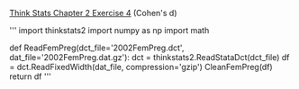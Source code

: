 [Think Stats Chapter 2 Exercise 4](http://greenteapress.com/thinkstats2/html/thinkstats2003.html#toc24) (Cohen's d)

'''
import thinkstats2
import numpy as np
import math

def ReadFemPreg(dct_file='2002FemPreg.dct',
                dat_file='2002FemPreg.dat.gz'):
    dct = thinkstats2.ReadStataDct(dct_file)
    df = dct.ReadFixedWidth(dat_file, compression='gzip')
    CleanFemPreg(df)
    return df
'''
  
